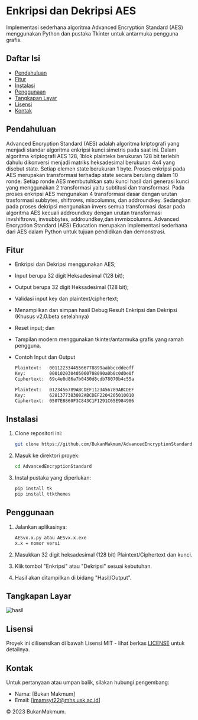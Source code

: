 # Enkripsi dan Dekripsi AES

Implementasi sederhana algoritma Advanced Encryption Standard (AES) menggunakan Python dan pustaka Tkinter untuk antarmuka pengguna grafis.

## Daftar Isi

- [Pendahuluan](#pendahuluan)
- [Fitur](#fitur)
- [Instalasi](#instalasi)
- [Penggunaan](#penggunaan)
- [Tangkapan Layar](#tangkapan-layar)
- [Lisensi](#lisensi)
- [Kontak](#kontak)

## Pendahuluan

Advanced Encryption Standard (AES) adalah algoritma kriptografi yang menjadi standar algoritma enkripsi kunci simetris pada saat ini. Dalam algoritma kriptografi AES 128, 1blok plainteks berukuran 128 bit
terlebih dahulu dikonversi menjadi matriks heksadesimal berukuran 4x4 yang disebut state. Setiap elemen state berukuran 1 byte. Proses enkripsi pada AES merupakan transformasi terhadap state secara berulang dalam 10 ronde. Setiap ronde AES membutuhkan satu  kunci hasil dari generasi kunci yang  menggunakan 2 transformasi yaitu subtitusi dan transformasi. Pada proses enkripsi AES mengunakan 4 transformasi dasar dengan urutan trasformasi subbytes, shiftrows, mixcolumns, dan addroundkey. Sedangkan pada proses dekripsi mengunakan invers semua transformasi dasar pada algoritma AES kecuali addroundkey dengan urutan transformasi invshiftrows, invsubbytes, addroundkey,dan invmixcolumns. Advanced Encryption Standard (AES) Education merupakan implementasi sederhana dari AES dalam Python untuk tujuan pendidikan dan demonstrasi.

## Fitur

- Enkripsi dan Dekripsi menggunakan AES;
- Input berupa 32 digit Heksadesimal (128 bit);
- Output berupa 32 digit Heksadesimal (128 bit);
- Validasi input key dan plaintext/ciphertext;
- Menampilkan dan simpan hasil Debug Result Enkripsi dan Dekripsi (Khusus v2.0.beta setelahnya)
- Reset input; dan
- Tampilan modern menggunakan tkinter/antarmuka grafis yang ramah pengguna.
  
- Contoh Input dan Output
  ```bash
  Plaintext:   00112233445566778899aabbccddeeff
  Key:         000102030405060708090a0b0c0d0e0f
  Ciphertext:  69c4e0d86a7b0430d8cdb78070b4c55a

  Plaintext:   0123456789ABCDEF1123456789ABCDEF
  Key:         6281377383082ABCDEF2204205010010
  Ciphertext:  0507E8860F3C843C1F1291C65E984986
   ```

## Instalasi

1. Clone repositori ini:

   ```bash
   git clone https://github.com/BukanMakmum/AdvancedEncryptionStandard.git
   ```

2. Masuk ke direktori proyek:

   ```bash
   cd AdvancedEncryptionStandard
   ```

3. Instal pustaka yang diperlukan:

   ```bash
   pip install tk
   pip install ttkthemes

   ```

## Penggunaan

1. Jalankan aplikasinya:

   ```bash
   AESvx.x.py atau AESvx.x.exe
   x.x = nomor versi
   ```

2. Masukkan 32 digit heksadesimal (128 bit) Plaintext/Ciphertext dan kunci.

3. Klik tombol "Enkripsi" atau "Dekripsi" sesuai kebutuhan.

4. Hasil akan ditampilkan di bidang "Hasil/Output".

## Tangkapan Layar

![hasil](https://github.com/BukanMakmum/AdvancedEncryptionStandard/assets/32379649/82ae22ac-3e7f-4df9-9378-39433aa1e754)

## Lisensi

Proyek ini dilisensikan di bawah Lisensi MIT - lihat berkas [LICENSE](LICENSE) untuk detailnya.

## Kontak

Untuk pertanyaan atau umpan balik, silakan hubungi pengembang:
- Nama: [Bukan Makmum]
- Email: [imamsyt22@mhs.usk.ac.id]

© 2023 BukanMakmum.

